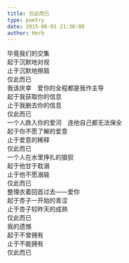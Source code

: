 ```yaml
---  
title: 仅此而已  
type: poetry  
date: 2015-06-01 21:38:00  
author: Herb    
---  
```

毕竟我们的交集  
起于沉默地对视  
止于沉默地擦肩  
仅此而已    
我该庆幸　爱你的全程都是我作主导  
起于我获取你的信息  
止于我删去你的信息  
仅此而已    
一个人跌入你的爱河　连他自己都无法保全  
起于你不愿了解的爱意  
止于爱意的稀释  
仅此而已    
一个人在水里挣扎的狼狈  
起于他甘于耽溺  
止于他不愿溺毙  
仅此而已    
整理衣着回首过去——爱你  
起于杏子一开始的青涩  
止于杏子较昨天的成熟  
仅此而已    
我的遗憾  
起于不曾拥有  
止于不能拥有  
仅此而已